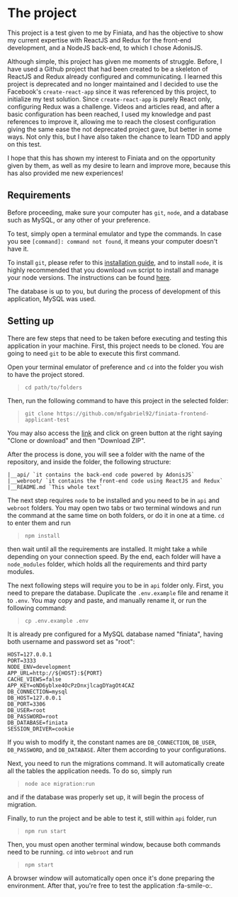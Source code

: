 # The project
This project is a test given to me by Finiata, and has the objective to show my current expertise with ReactJS and Redux for the front-end development, and a NodeJS back-end, to which I chose AdonisJS.

Although simple, this project has given me moments of struggle. Before, I have used a Github project that had been created to be a skeleton of ReactJS and Redux already configured and communicating. I learned this project is deprecated and no longer maintained and I decided to use the Facebook's `create-react-app` since it was referenced by this project, to initialize my test solution. Since `create-react-app` is purely React only, configuring Redux was a challenge. Videos and articles read, and after a basic configuration has been reached, I used my knowledge and past references to improve it, allowing me to reach the closest configuration giving the same ease the not deprecated project gave, but better in some ways. Not only this, but I have also taken the chance to learn TDD and apply on this test. 

I hope that this has shown my interest to Finiata and on the opportunity given by them, as well as my desire to learn and improve more, because this has also provided me new experiences!

## Requirements
Before proceeding, make sure your computer has `git`, `node`, and a database such as MySQL, or any other of your preference.

To test, simply open a terminal emulator and type the commands. In case you see `[command]: command not found`, it means your computer doesn't have it.

To install `git`, please refer to this [installation guide](https://gist.github.com/derhuerst/1b15ff4652a867391f03 "installation guide"), and to install `node`, it is highly recommended that you download `nvm` script to install and manage your node versions. The instructions can be found [here](https://github.com/creationix/nvm#installation "here").

The database is up to you, but during the process of development of this application, MySQL was used.

## Setting up
There are few steps that need to be taken before executing and testing this application in your machine. First, this project needs to be cloned. You are going to need `git` to be able to execute this first command.

Open your terminal emulator of preference and `cd` into the folder you wish to have the project stored.

> `cd path/to/folders`

Then, run the following command to have this project in the selected folder:

> `git clone https://github.com/mfgabriel92/finiata-frontend-applicant-test`

You may also access the [link](https://github.com/mfgabriel92/finiata-frontend-applicant-test "link") and click on green button at the right saying "Clone or download" and then "Download ZIP".

After the process is done, you will see a folder with the name of the repository, and inside the folder, the following structure:

    |__api/ `it contains the back-end code powered by AdonisJS`
    |__webroot/ `it contains the front-end code using ReactJS and Redux`
    |__README.md `This whole text`

The next step requires `node` to be installed and you need to be in `api` and `webroot` folders. You may open two tabs or two terminal windows and run the command at the same time on both folders, or do it in one at a time. `cd` to enter them and run

> `npm install`

then wait until all the requirements are installed. It might take a while depending on your connection speed. By the end, each folder will have a `node_modules` folder, which holds all the requirements and third party modules.

The next following steps will require you to be in `api` folder only. First, you need to prepare the database. Duplicate the `.env.example` file and rename it to `.env`. You may copy and paste, and manually rename it, or run the following command:

> `cp .env.example .env`

It is already pre configured for a MySQL database named "finiata", having both username and password set as "root":

    HOST=127.0.0.1
    PORT=3333
    NODE_ENV=development
    APP_URL=http://${HOST}:${PORT}
    CACHE_VIEWS=false
    APP_KEY=oND6yblxe4OcPzDnxjlcagDYagOt4CAZ
    DB_CONNECTION=mysql
    DB_HOST=127.0.0.1
    DB_PORT=3306
    DB_USER=root
    DB_PASSWORD=root
    DB_DATABASE=finiata
    SESSION_DRIVER=cookie

If you wish to modify it, the constant names are `DB_CONNECTION`, `DB_USER`, `DB_PASSWORD`, and `DB_DATABASE`. Alter them according to your configurations.

Next, you need to run the migrations command. It will automatically create all the tables the application needs. To do so, simply run

> `node ace migration:run`

and if the database was properly set up, it will begin the process of migration.

Finally, to run the project and be able to test it, still within `api` folder, run

> `npm run start`

Then, you must open another terminal window, because both commands need to be running. `cd` into `webroot` and run

> `npm start`

A browser window will automatically open once it's done preparing the environment. After that, you're free to test the application :fa-smile-o:.

